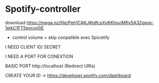# Spotify-controller

download https://mega.nz/file/Peh1CAKJ#tdfcsXyKKhsvjMflySA3Zgpxe-1ejkC1FT5pvruy0iE

+ control volume + skip conpatible avec Spicetify

I NEED CLIENT ID/ SECRET 

 I NEED A PORT FOR CONEXTION 

BASIC PORT http://localhost
(Redirect URIs)

CREATE YOUR ID -> https://developer.spotify.com/dashboard
